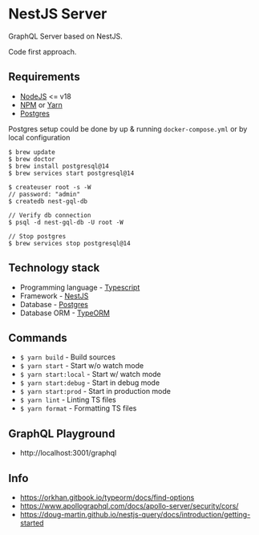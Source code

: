# NestJS Server

GraphQL Server based on NestJS.

Code first approach.


## Requirements
- [NodeJS](https://nodejs.org/en) <= v18
- [NPM](https://www.npmjs.com/) or [Yarn](https://classic.yarnpkg.com/en/)
- [Postgres](https://www.postgresql.org/)

Postgres setup could be done by up & running `docker-compose.yml` or by local configuration
```
$ brew update
$ brew doctor
$ brew install postgresql@14
$ brew services start postgresql@14

$ createuser root -s -W
// password: "admin"
$ createdb nest-gql-db

// Verify db connection
$ psql -d nest-gql-db -U root -W

// Stop postgres
$ brew services stop postgresql@14
```


## Technology stack
- Programming language - [Typescript](https://www.typescriptlang.org/)
- Framework - [NestJS](https://docs.nestjs.com/)
- Database - [Postgres](https://www.postgresql.org/)
- Database ORM - [TypeORM](https://typeorm.io/)


## Commands
- `$ yarn build` - Build sources
- `$ yarn start` - Start w/o watch mode
- `$ yarn start:local` - Start w/ watch mode
- `$ yarn start:debug` - Start in debug mode
- `$ yarn start:prod` - Start in production mode
- `$ yarn lint` - Linting TS files
- `$ yarn format` - Formatting TS files


## GraphQL Playground
- http://localhost:3001/graphql


## Info
- https://orkhan.gitbook.io/typeorm/docs/find-options
- https://www.apollographql.com/docs/apollo-server/security/cors/
- https://doug-martin.github.io/nestjs-query/docs/introduction/getting-started
